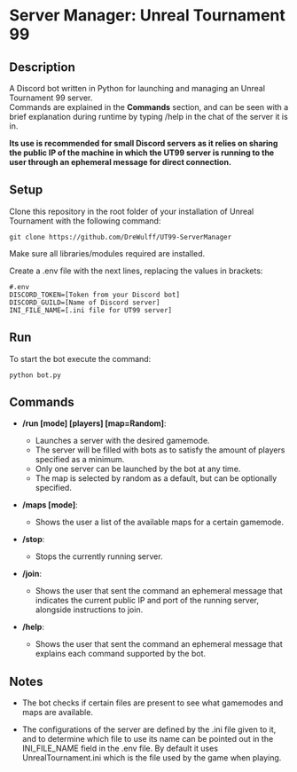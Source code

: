 # Server Manager: Unreal Tournament 99
## Description
A Discord bot written in Python for launching and managing an Unreal Tournament 99 server.  
Commands are explained in the **Commands** section, and can be seen with a brief explanation during runtime by typing /help in the chat of the server it is in.

**Its use is recommended for small Discord servers as it relies on sharing the public IP of the machine in which the UT99 server is running to the user through an ephemeral message for direct connection.**

## Setup
Clone this repository in the root folder of your installation of Unreal Tournament with the following command:

    git clone https://github.com/DreWulff/UT99-ServerManager

Make sure all libraries/modules required are installed.

Create a .env file with the next lines, replacing the values in brackets:

    #.env
    DISCORD_TOKEN=[Token from your Discord bot]
    DISCORD_GUILD=[Name of Discord server]
    INI_FILE_NAME=[.ini file for UT99 server]

## Run
To start the bot execute the command:

    python bot.py

## Commands
* **/run [mode] [players] [map=Random]**:
  * Launches a server with the desired gamemode.
  * The server will be filled with bots as to satisfy the amount of players specified as a minimum.
  * Only one server can be launched by the bot at any time.
  * The map is selected by random as a default, but can be optionally specified.

* **/maps [mode]**:
  * Shows the user a list of the available maps for a certain gamemode.

* **/stop**:
  * Stops the currently running server.

* **/join**:
  * Shows the user that sent the command an ephemeral message that indicates the current public IP and port of the running server, alongside instructions to join.

* **/help**:
  * Shows the user that sent the command an ephemeral message that explains each command supported by the bot.

## Notes
* The bot checks if certain files are present to see what gamemodes and maps are available.

* The configurations of the server are defined by the .ini file given to it, and to determine which file to use its name can be pointed out in the INI_FILE_NAME field in the .env file. By default it uses UnrealTournament.ini which is the file used by the game when playing.
